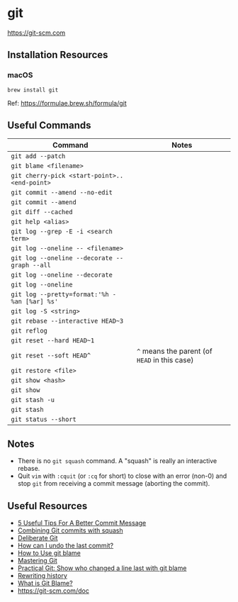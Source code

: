 # git

<https://git-scm.com>

## Installation Resources

### macOS

```
brew install git
```

Ref: <https://formulae.brew.sh/formula/git>

## Useful Commands

| Command | Notes |
|---------|-------|
|`git add --patch` | |
|`git blame <filename>` | |
|`git cherry-pick <start-point>..<end-point>` | |
|`git commit --amend --no-edit` | |
|`git commit --amend` | |
|`git diff --cached` | |
|`git help <alias>` | |
|`git log --grep -E -i <search term>` | |
|`git log --oneline -- <filename>` | |
|`git log --oneline --decorate --graph --all` | |
|`git log --oneline --decorate` | |
|`git log --oneline` | |
|`git log --pretty=format:'%h - %an [%ar] %s'` | |
|`git log -S <string>` | |
|`git rebase --interactive HEAD~3` | |
|`git reflog` | |
|`git reset --hard HEAD~1` | |
|`git reset --soft HEAD^` | `^` means the parent (of `HEAD` in this case)|
|`git restore <file>` | |
|`git show <hash>` | |
|`git show` | |
|`git stash -u` | |
|`git stash` | |
|`git status --short` | |

## Notes

- There is no `git squash` command. A "squash" is really an interactive rebase.
- Quit `vim` with `:cquit` (or `:cq` for short) to close with an error (non-0) and stop `git` from receiving a commit message (aborting the commit).

## Useful Resources

- [5 Useful Tips For A Better Commit Message](https://thoughtbot.com/blog/5-useful-tips-for-a-better-commit-message)
- [Combining Git commits with squash](https://youtu.be/V5KrD7CmO4o)
- [Deliberate Git](https://vimeo.com/72762735)
- [How can I undo the last commit?](https://www.git-tower.com/learn/git/faq/undo-last-commit)
- [How to Use git blame](https://linuxhint.com/git_blame/)
- [Mastering Git](https://thoughtbot.com/upcase/mastering-git)
- [Practical Git: Show who changed a line last with git blame](https://egghead.io/lessons/tools-practical-git-show-who-changed-a-line-last-with-git-blame)
- [Rewriting history](https://www.atlassian.com/git/tutorials/rewriting-history)
- [What is Git Blame?](https://youtu.be/UxUHyJf6Aj0)
- <https://git-scm.com/doc>
